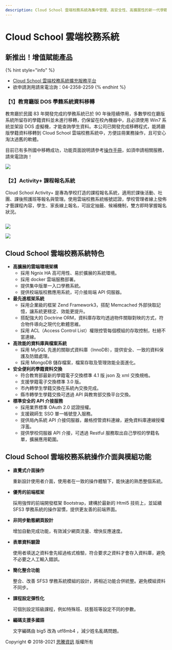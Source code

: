 ```yaml
---
description: Cloud School 雲端校務系統為集中管理、高安全性、高擴展性的新一代學籍管理系統
---
```


# Cloud School 雲端校務系統

## 新推出！增值賦能產品

{% hint style="info" %}
* [Cloud School 雲端校務系統擴充服務平台](https://lihi1.com/Sm0PM)
* 欲申請測用請來電洽詢：04-2358-2259
{% endhint %}

### 【1】教育廳版 DOS 學籍系統資料移轉

教育廳於民國 83 年開發完成的學務系統已於 90 年後陸續停用，多數學校在廳版系統所留存的學籍資料並未進行移轉，仍保留在校內機器中，且必須使用 Win7 系統並架設 DOS 虛擬機，才能查詢學生資料。本公司已開發完成移轉程式，能將廳版學籍資料移轉到 Cloud School 雲端校務系統中，方便註冊業務操作，且可安心淘汰過舊的軟體。

目前已有多所國中移轉成功，功能頁面說明請參考[操作手冊](jiao/ting-ban-xue-ji-zi-liao.md)，如須申請相關服務，請來電諮詢！

![](.gitbook/assets/教育廳版移轉-01.png)

### 【2】Activity+ 課程報名系統

Cloud School Activity+ 是專為學校打造的課程報名系統，適用於課後活動、社團、課後照護班等報名與管理。使用雲端校務系統帳號認證，學校管理者線上發佈才藝課程內容，學生、家長線上報名，可設定抽籤、候補機制，雙方即時掌握報名狀況。

<div align="center">

<img src=".gitbook/assets/才藝報名-01.png" alt="">

</div>

![](.gitbook/assets/才藝報名-02.png)

![](.gitbook/assets/才藝報名-03.png)

## Cloud School 雲端校務系統特色

* **高擴展的雲端環境架構**
  * 採用 Ngnix HA 高可用性、易於擴展的系統環境。
  * 採用 docker 雲端服務部署。
  * 提供集中版單一入口學務系統。
  * 提供校端版校務應用系統，可介接局端 API 伺服器。
* **最先進框架系統**
  * 採用企業級的框架 Zend Framework3，搭配 Memcached 外部快取記憶，讓系統更穩定、效能更提升。
  * 搭配強大的 Doctrine ORM，資料庫存取均透過物件關聯對映的方式，符合物件導向之現代化軟體思維。
  * 採用 ACL（Access Control List）權限控管每個模組的存取控制，杜絕不當連線。
* **高效能的資料庫與檔案系統**
  * 採用 MySQL 先進的關聯式資料庫（InnoDB），提供安全、一致的資料保護及防錯處理。
  * 採用 MongoDB 儲存檔案，檔案存取及管理效能全面進化。
* **安全便利的學籍資料交換**
  * 符合教育部最新的學籍電子交換標準 4.1 版 json 及 xml 交換規格。
  * 支援學籍電子交換標準 3.0 版。
  * 市內轉學生學籍交換在系統內交換完成。
  * 縣市轉學生學籍交換可透過 API 與教育部交換平台交換。
* **標準安全的 API 介接服務**
  * 採用業界標準 OAuth 2.0 認證授權。
  * 支援親師生 SSO 單一帳號登入服務。
  * 提供局內系統 API 介接伺服器，嚴格控管資料連線，避免資料庫連線授權浮濫。
  * 提供學校伺服器 API 介接，可透過 Restful 服務取出自己學校的學籍名單，擴展應用範圍。

## Cloud School 雲端校務系統操作介面與模組功能

*   **直覺式介面操作**

    重新設計使用者介面，使用者在一致的操作體驗下，能快速的熟悉整個系統。
*   **優秀的前端框架**

    採用強悍的前端開發框架 Bootstrap，建構於最新的 Html5 技術上，並延續 SFS3 學務系統的操作習慣，提供更友善的前端界面。
*   **非同步動態網頁設計**

    增加自動完成功能，有效減少網頁流量、增快反應速度。
*   **表單資料驗證**

    使用者填送之資料會先經過格式檢驗，符合要求之資料才會存入資料庫，避免不必要之人工輸入錯誤。
*   **簡化整合功能**

    整合、改善 SFS3 學務系統模組的設計，將相近功能合併統整。避免模組資料不同步。
*   **課程設定彈性化**

    可個別設定班級課程，例如特殊班、技藝班等設定不同的參數。
*   **編碼支援多國語**

    文字編碼由 big5 改為 utf8mb4 ，減少姓名亂碼問題。



Copyright © 2018-2021 [思騰資訊](https://www.cloudschool.com.tw/) 版權所有
